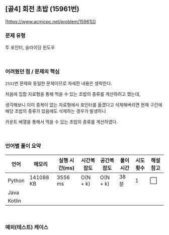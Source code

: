 ## [골4] 회전 초밥 (15961번)

[https://www.acmicpc.net/problem/15961]()

### 문제 유형

투 포인터, 슬라이딩 윈도우

<br>

### 어려웠던 점 / 문제의 핵심

`2531`번 문제와 동일한 문제이므로 자세한 내용은 생략한다.

처음에 집합 자료형을 통해 먹을 수 있는 초밥의 종류를 계산하려고 했는데,

생각해보니 이미 중복이 없는 자료형에서 포인터를 옮겼다고 삭제해버리면 현재 구간에 해당 초밥의 종류가 있음에도 삭제하는 경우가 발생하니

카운트 배열을 통해서 먹을 수 있는 초밥의 종류를 계산하였다.

<br>

### 언어별 풀이 요약

| 언어   | 메모리    | 실행 시간(ms) | 시간복잡도 | 공간복잡도 | 풀이 시간 | 시도 횟수 | 해설 참고            |
| ------ | --------- | ------------- | ---------- | ---------- | --------- | --------- | -------------------- |
| Python | 141088 KB | 3556 ms       | O(N + k)   | O(N + k)   | 38분      | 1         | :white_large_square: |
| Java   |           |               |            |            |           |           |                      |
| Kotlin |           |               |            |            |           |           |                      |

<br>

### 예외(테스트) 케이스

```
```

